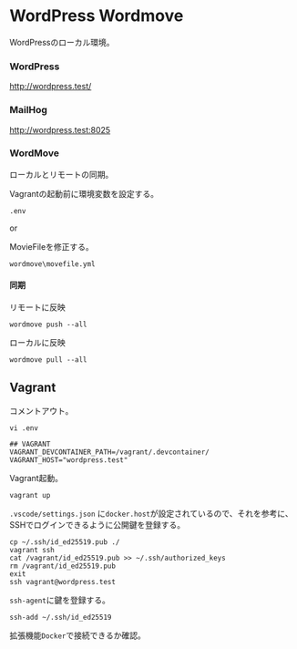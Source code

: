 # WordPress Wordmove
WordPressのローカル環境。

### WordPress
http://wordpress.test/

### MailHog
http://wordpress.test:8025

### WordMove

ローカルとリモートの同期。

Vagrantの起動前に環境変数を設定する。
```
.env
```

or

MovieFileを修正する。
```
wordmove\movefile.yml
```


#### 同期

リモートに反映
```
wordmove push --all
```

ローカルに反映
```
wordmove pull --all
```



## Vagrant
コメントアウト。

`vi .env`

```
## VAGRANT
VAGRANT_DEVCONTAINER_PATH=/vagrant/.devcontainer/
VAGRANT_HOST="wordpress.test"
```

Vagrant起動。

```
vagrant up
```

`.vscode/settings.json` に`docker.host`が設定されているので、それを参考に、SSHでログインできるように公開鍵を登録する。

```
cp ~/.ssh/id_ed25519.pub ./
vagrant ssh
cat /vagrant/id_ed25519.pub >> ~/.ssh/authorized_keys
rm /vagrant/id_ed25519.pub
exit
ssh vagrant@wordpress.test
```

`ssh-agent`に鍵を登録する。

```
ssh-add ~/.ssh/id_ed25519
```

拡張機能`Docker`で接続できるか確認。
